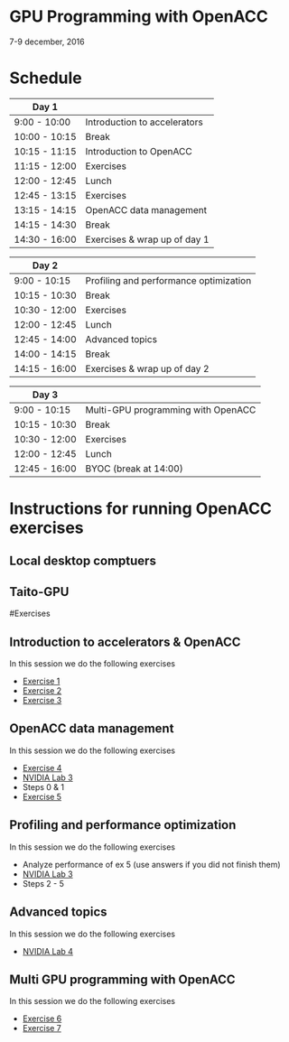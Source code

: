 # GPU Programming with OpenACC

7-9 december, 2016

# Schedule


| Day 1         |                              |
| ------------- | ---------------------------- 
| 9:00  - 10:00 | Introduction to accelerators 
| 10:00 - 10:15 | Break                        
| 10:15 - 11:15 | Introduction to OpenACC  
| 11:15 - 12:00 | Exercises
| 12:00 - 12:45 | Lunch
| 12:45 - 13:15 | Exercises
| 13:15 - 14:15 | OpenACC data management
| 14:15 - 14:30 | Break
| 14:30 - 16:00 | Exercises & wrap up of day 1


| Day 2         |                              |
| ------------- | ---------------------------- 
| 9:00  - 10:15 | Profiling and performance optimization
| 10:15 - 10:30 | Break
| 10:30 - 12:00 | Exercises
| 12:00 - 12:45 | Lunch
| 12:45 - 14:00 | Advanced topics
| 14:00 - 14:15 | Break
| 14:15 - 16:00 | Exercises & wrap up of day 2

| Day 3         |                              |
| ------------- | ---------------------------- 
| 9:00  - 10:15 | Multi-GPU programming with OpenACC
| 10:15 - 10:30 | Break
| 10:30 - 12:00 | Exercises
| 12:00 - 12:45 | Lunch
| 12:45 - 16:00 | BYOC (break at 14:00)



# Instructions for running OpenACC exercises

## Local desktop comptuers

## Taito-GPU



#Exercises

## Introduction to accelerators  & OpenACC

In this session we do the following exercises
 * [Exercise 1 ](/exercises/ex1/)
 * [Exercise 2 ](/exercises/ex2/)
 * [Exercise 3 ](/exercises/ex3/)
 
<!--INCLUDE-exercises/ex1/README.md-->
<!--INCLUDE-exercises/ex2/README.md-->
<!--INCLUDE-exercises/ex3/README.md-->


## OpenACC data management

In this session we do the following exercises
 * [Exercise 4 ](/exercises/ex4/)
 * [NVIDIA Lab 3](https://github.com/csc-training/nvidia-openacc-course-sources/tree/master/october-2015/labs/lab3) 
  * Steps 0 & 1
 * [Exercise 5 ](/exercises/ex5/)
  


<!--INCLUDE-exercises/ex4/README.md-->


## Profiling and performance optimization 


In this session we do the following exercises
 * Analyze performance of ex 5 (use answers if you did not finish them) 
 * [NVIDIA Lab 3](https://github.com/csc-training/nvidia-openacc-course-sources/tree/master/october-2015/labs/lab3) 
  * Steps 2 - 5


## Advanced topics
In this session we do the following exercises
 * [NVIDIA Lab 4](https://github.com/csc-training/nvidia-openacc-course-sources/tree/master/october-2015/labs/lab4) 
 

## Multi GPU programming with OpenACC
In this session we do the following exercises 
 * [Exercise 6 ](/exercises/ex6/)
 * [Exercise 7 ](/exercises/ex7/)






